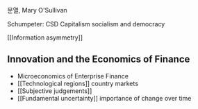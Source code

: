 문열, Mary O'Sullivan

Schumpeter: CSD Capitalism socialism and democracy 

[[Information asymmetry]] 
## Innovation and the Economics of Finance
* Microeconomics of Enterprise Finance
* [[Technological regions]] country markets
* [[Subjective judgements]] 
* [[Fundamental uncertainty]] importance of change over time 

